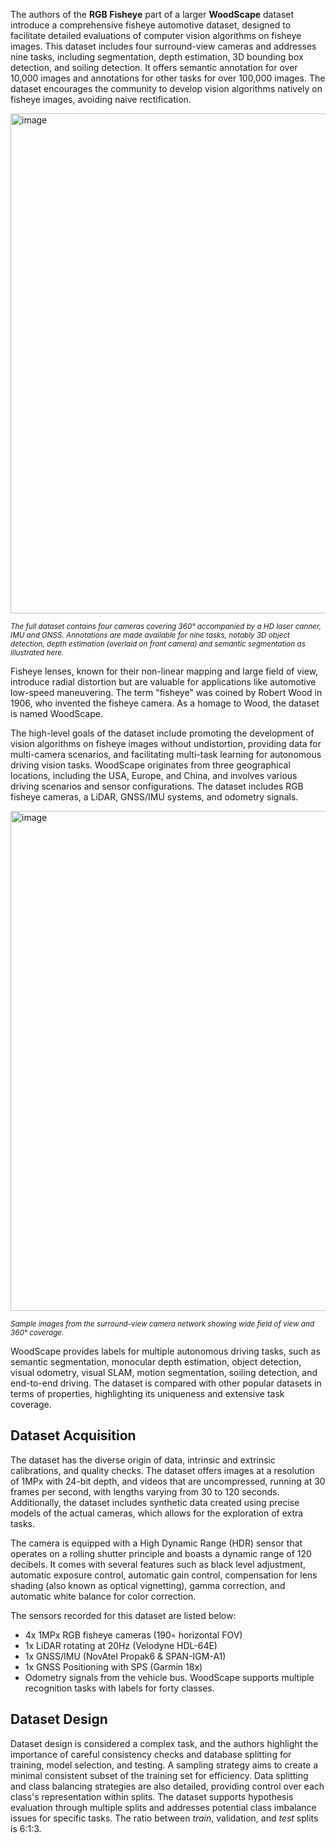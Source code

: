 The authors of the **RGB Fisheye** part of a larger **WoodScape** dataset introduce a comprehensive fisheye automotive dataset, designed to facilitate detailed evaluations of computer vision algorithms on fisheye images. This dataset includes four surround-view cameras and addresses nine tasks, including segmentation, depth estimation, 3D bounding box detection, and soiling detection. It offers semantic annotation for over 10,000 images and annotations for other tasks for over 100,000 images. The dataset encourages the community to develop vision algorithms natively on fisheye images, avoiding naive rectification.

<img src="https://github.com/dataset-ninja/woodscape/assets/78355358/ef19e74e-4173-40a0-b82a-7906e0e10c38" alt="image" width="800">

<span style="font-size: smaller; font-style: italic;">The full dataset contains four cameras covering 360° accompanied by a HD laser  canner, IMU and GNSS. Annotations are made available for nine tasks, notably 3D object detection, depth estimation (overlaid on front camera) and semantic segmentation as illustrated here.</span>

Fisheye lenses, known for their non-linear mapping and large field of view, introduce radial distortion but are valuable for applications like automotive low-speed maneuvering. The term "fisheye" was coined by Robert Wood in 1906, who invented the fisheye camera. As a homage to Wood, the dataset is named WoodScape.

The high-level goals of the dataset include promoting the development of vision algorithms on fisheye images without undistortion, providing data for multi-camera scenarios, and facilitating multi-task learning for autonomous driving vision tasks. WoodScape originates from three geographical locations, including the USA, Europe, and China, and involves various driving scenarios and sensor configurations. The dataset includes RGB fisheye cameras, a LiDAR, GNSS/IMU systems, and odometry signals.

<img src="https://github.com/dataset-ninja/woodscape/assets/78355358/d52e0870-a1f3-4fe3-a172-5fa2465b8ed0" alt="image" width="800">

<span style="font-size: smaller; font-style: italic;">Sample images from the surround-view camera network showing wide field of view and 360° coverage.</span>

WoodScape provides labels for multiple autonomous driving tasks, such as semantic segmentation, monocular depth estimation, object detection, visual odometry, visual SLAM, motion segmentation, soiling detection, and end-to-end driving. The dataset is compared with other popular datasets in terms of properties, highlighting its uniqueness and extensive task coverage.

## Dataset Acquisition

The dataset has the diverse origin of data, intrinsic and extrinsic calibrations, and quality checks. The dataset offers images at a resolution of 1MPx with 24-bit depth, and videos that are uncompressed, running at 30 frames per second, with lengths varying from 30 to 120 seconds. Additionally, the dataset includes synthetic data created using precise models of the actual cameras, which allows for the exploration of extra tasks. 

The camera is equipped with a High Dynamic Range (HDR) sensor that operates on a rolling shutter principle and boasts a dynamic range of 120 decibels. It comes with several features such as black level adjustment, automatic exposure control, automatic gain control, compensation for lens shading (also known as optical vignetting), gamma correction, and automatic white balance for color correction. 

The sensors recorded for this dataset are listed below:
* 4x 1MPx RGB fisheye cameras (190◦ horizontal FOV)
* 1x LiDAR rotating at 20Hz (Velodyne HDL-64E)
* 1x GNSS/IMU (NovAtel Propak6 & SPAN-IGM-A1)
* 1x GNSS Positioning with SPS (Garmin 18x)
* Odometry signals from the vehicle bus. 
WoodScape supports multiple recognition tasks with labels for forty classes.

## Dataset Design

Dataset design is considered a complex task, and the authors highlight the importance of careful consistency checks and database splitting for training, model selection, and testing. A sampling strategy aims to create a minimal consistent subset of the training set for efficiency. Data splitting and class balancing strategies are also detailed, providing control over each class's representation within splits. The dataset supports hypothesis evaluation through multiple splits and addresses potential class imbalance issues for specific tasks. The ratio between *train*, validation, and *test* splits is 6:1:3.
